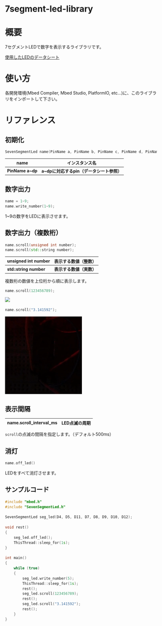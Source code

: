# 7segment-led-library

# 概要

7セグメントLEDで数字を表示するライブラリです。

[使用したLEDのデータシート](https://akizukidenshi.com/download/ds/paralight/C-551SRD.pdf)

# 使い方

各開発環境(Mbed Compiler, Mbed Studio, PlatformIO, etc...)に、このライブラリをインポートして下さい。

# リファレンス

## 初期化

```cpp
SevenSegmentLed name(PinName a, PinName b, PinName c, PinName d, PinName e, PinName f, PinName g, PinName dp);
```

| name             | インスタンス名          |
| ---------------- | ---------------- |
| **PinName a~dp** | **a~dpに対応するpin（データシート参照）** |

## 数字出力

```cpp
name = 1~9;
name.write_number(1~9);
```

1~9の数字をLEDに表示させます。

## 数字出力（複数桁）

```cpp
name.scroll(unsigned int number);
name.scroll(std::string number);
```

| unsigned int number    | 表示する数値（整数） |
| ---------------------- | ---------- |
| **std::string number** | **表示する数値（実数）** |

複数桁の数値を上位桁から順に表示します。

```cpp
name.scroll(123456789);
```

<img src="image/test1.GIF" height=250>

```cpp
name.scroll("3.141592");
```

![](image/test2.GIF)

## 表示間隔

| name.scroll_interval_ms | LED点滅の周期 |
|-|-|

`scroll`の点滅の間隔を指定します。（デフォルト500ms）

## 消灯

```cpp
name.off_led()
```

LEDをすべて消灯させます。

## サンプルコード

```cpp
#include "mbed.h"
#include "SevenSegmentLed.h"

SevenSegmentLed seg_led(D4, D5, D11, D7, D8, D9, D10, D12);

void rest()
{
    seg_led.off_led();
    ThisThread::sleep_for(1s);
}

int main()
{
    while (true)
    {
        seg_led.write_number(5);
        ThisThread::sleep_for(1s);
        rest();
        seg_led.scroll(123456789);
        rest();
        seg_led.scroll("3.141592");
        rest();
    }
}
```

